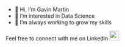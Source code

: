 - 👋 Hi, I’m Gavin Martin
- 👀 I’m interested in Data Science 
- 🌱 I’m always working to grow my skills
  
Feel free to connect with me on Linkedin </a><a href="https://www.linkedin.com/in/gavin-martin-/"><img src='https://upload.wikimedia.org/wikipedia/commons/8/81/LinkedIn_icon.svg' width = '25' height='25'></a>

<!---
GitHbGav/GitHbGav is a ✨ special ✨ repository because its `README.md` (this file) appears on your GitHub profile.
You can click the Preview link to take a look at your changes.
--->
 
